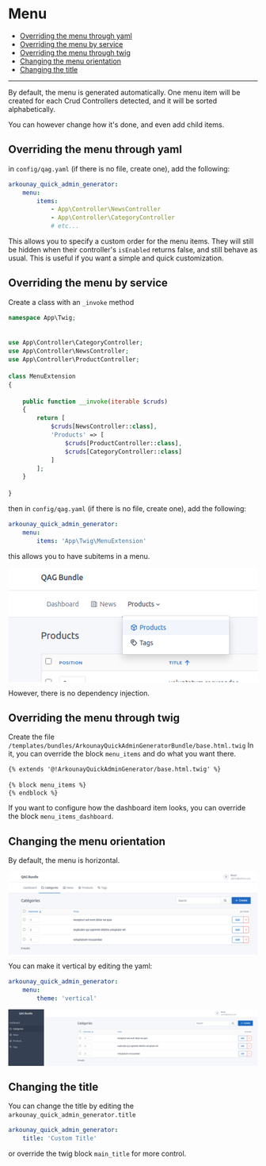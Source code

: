 # Menu

* [Overriding the menu through yaml](#overriding-the-menu-through-yaml)
* [Overriding the menu by service](#overriding-the-menu-by-service)
* [Overriding the menu through twig](#overriding-the-menu-through-twig)
* [Changing the menu orientation](#changing-the-menu-orientation)
* [Changing the title](#changing-the-title)

---

By default, the menu is generated automatically.
One menu item will be created for each Crud Controllers detected, and it will be sorted alphabetically.

You can however change how it's done, and even add child items.

## Overriding the menu through yaml

in `config/qag.yaml` (if there is no file, create one), add the following:

```yaml
arkounay_quick_admin_generator:
    menu:
        items:
            - App\Controller\NewsController
            - App\Controller\CategoryController
            # etc...
```

This allows you to specify a custom order for the menu items. 
They will still be hidden when their controller's `isEnabled` returns false, and still behave as usual.
This is useful if you want a simple and quick customization.

## Overriding the menu by service

Create a class with an `_invoke` method
```php
namespace App\Twig;


use App\Controller\CategoryController;
use App\Controller\NewsController;
use App\Controller\ProductController;

class MenuExtension
{

    public function __invoke(iterable $cruds)
    {
        return [
            $cruds[NewsController::class],
            'Products' => [
                $cruds[ProductController::class],
                $cruds[CategoryController::class]
            ]
        ];
    }

}
```

then in `config/qag.yaml` (if there is no file, create one), add the following:

```yaml
arkounay_quick_admin_generator:
    menu:
        items: 'App\Twig\MenuExtension'
```

this allows you to have subitems in a menu.

<img src="https://raw.githubusercontent.com/Arkounay/QuickAdminGeneratorBundle/master/Resources/doc/images/menu-subitems.png" alt="Menu" align="center" />

However, there is no dependency injection.

## Overriding the menu through twig

Create the file `/templates/bundles/ArkounayQuickAdminGeneratorBundle/base.html.twig`
In it, you can override the block `menu_items` and do what you want there.
```twig
{% extends '@!ArkounayQuickAdminGenerator/base.html.twig' %}

{% block menu_items %}
{% endblock %}
```
If you want to configure how the dashboard item looks, you can override the block `menu_items_dashboard`.

## Changing the menu orientation

By default, the menu is horizontal. 

<img src="https://raw.githubusercontent.com/Arkounay/QuickAdminGeneratorBundle/master/Resources/doc/images/menu-horizontal.png" alt="Horizontal Menu" align="center" />

You can make it vertical by editing the yaml:
```yaml
arkounay_quick_admin_generator:
    menu:
        theme: 'vertical'
```

<img src="https://raw.githubusercontent.com/Arkounay/QuickAdminGeneratorBundle/master/Resources/doc/images/menu-vertical.png" alt="Vertical Menu" align="center" />



## Changing the title

You can change the title by editing the `arkounay_quick_admin_generator.title`
```yaml
arkounay_quick_admin_generator:
    title: 'Custom Title'
```
or override the twig block `main_title` for more control.